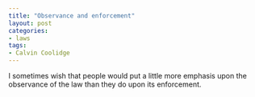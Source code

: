 ```yaml
---
title: "Observance and enforcement"
layout: post
categories:
- laws
tags:
- Calvin Coolidge
---
```


I sometimes wish that people would put a little more emphasis upon the observance of the law than they do upon its enforcement.